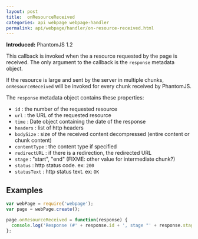 ```yaml
---
layout: post
title:  onResourceReceived
categories: api webpage webpage-handler
permalink: api/webpage/handler/on-resource-received.html
---
```


**Introduced:** PhantomJS 1.2

This callback is invoked when the a resource requested by the page is received. The only argument to the callback is the `response` metadata object.

If the resource is large and sent by the server in multiple chunks, `onResourceReceived` will be invoked for every chunk received by PhantomJS.

The `response` metadata object contains these properties:

* `id`          : the number of the requested resource
* `url`         : the URL of the requested resource
* `time`        : Date object containing the date of the response
* `headers`     : list of http headers
* `bodySize`    : size of the received content decompressed (entire content or chunk content)
* `contentType` : the content type if specified
* `redirectURL` : if there is a redirection, the redirected URL
* `stage`       : "start", "end" (FIXME: other value for intermediate chunk?)
* `status`      : http status code. ex: `200`
* `statusText`  : http status text. ex: `OK`

## Examples

```javascript
var webPage = require('webpage');
var page = webPage.create();

page.onResourceReceived = function(response) {
  console.log('Response (#' + response.id + ', stage "' + response.stage + '"): ' + JSON.stringify(response));
};
```








